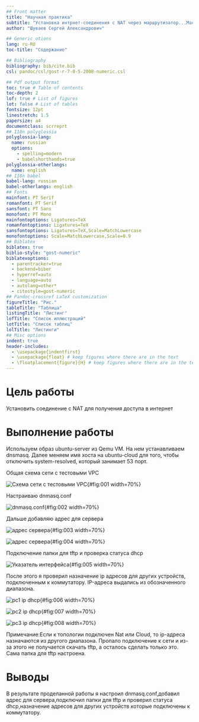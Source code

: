 ```yaml
---
## Front matter
title: "Научная практика"
subtitle: "Установка интрнет-соединения с NAT через маршрутизатор...Массовое обслуживание пк машин в дисплейных классах."
author: "Шуваев Сергей Александрович"

## Generic otions
lang: ru-RU
toc-title: "Содержание"

## Bibliography
bibliography: bib/cite.bib
csl: pandoc/csl/gost-r-7-0-5-2008-numeric.csl

## Pdf output format
toc: true # Table of contents
toc-depth: 2
lof: true # List of figures
lot: false # List of tables
fontsize: 12pt
linestretch: 1.5
papersize: a4
documentclass: scrreprt
## I18n polyglossia
polyglossia-lang:
  name: russian
  options:
	- spelling=modern
	- babelshorthands=true
polyglossia-otherlangs:
  name: english
## I18n babel
babel-lang: russian
babel-otherlangs: english
## Fonts
mainfont: PT Serif
romanfont: PT Serif
sansfont: PT Sans
monofont: PT Mono
mainfontoptions: Ligatures=TeX
romanfontoptions: Ligatures=TeX
sansfontoptions: Ligatures=TeX,Scale=MatchLowercase
monofontoptions: Scale=MatchLowercase,Scale=0.9
## Biblatex
biblatex: true
biblio-style: "gost-numeric"
biblatexoptions:
  - parentracker=true
  - backend=biber
  - hyperref=auto
  - language=auto
  - autolang=other*
  - citestyle=gost-numeric
## Pandoc-crossref LaTeX customization
figureTitle: "Рис."
tableTitle: "Таблица"
listingTitle: "Листинг"
lofTitle: "Список иллюстраций"
lotTitle: "Список таблиц"
lolTitle: "Листинги"
## Misc options
indent: true
header-includes:
  - \usepackage{indentfirst}
  - \usepackage{float} # keep figures where there are in the text
  - \floatplacement{figure}{H} # keep figures where there are in the text
---
```


# Цель работы

Установить соединение с NAT для получения доступа в интернет

# Выполнение работы

Используем образ ubuntu-server из Qemu VM. На нем устанавливаем dnsmasq.
Далее меняем имя хоста на ubuntu-cloud для того, чтобы отключить system-resolved, который занимает 53 порт.

Общая схема сети с тестовыми VPC

![Схема сети с тестовыми VPC](image/1.png){#fig:001 width=70%}

Настраиваю dnmasq.conf

![dnmasq.conf](image/2.png){#fig:002 width=70%}

Дальше добавляю адрес для сервера

![адрес сервера](image/3.png){#fig:003 width=70%}

![адрес сервера](image/4.png){#fig:004 width=70%}

Подключение папки для tftp и проверка статуса dhcp 

![Указатель интерфейса](image/5.png){#fig:005 width=70%} 

После этого я проверил назначение ip адресов для других устройств, подключенным к коммутатору. IP-адреса выдались из обозначенного диапазона.

![pc1 ip dhcp](image/6.png){#fig:006 width=70%}

![pc2 ip dhcp](image/7.png){#fig:007 width=70%}

![pc3 ip dhcp](image/8.png){#fig:008 width=70%}

Примечание:Если к топологии подключен Nat или Cloud, то ip-адреса назначаются из другого диапазона. Пропало подключение к сети и из-за этого не получается скачать tftp, а осталось сделать только это. Сама папка для tftp настроена. 


# Выводы

В результате проделанной работы я настроил dnmasq.conf,добавил адрес для сервера,подключил папки для tftp и проверил статуса dhcp,назначение адресов для других устройств которые подключены к коммутатору.
